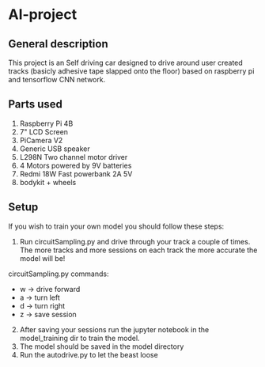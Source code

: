 # AI-project

## General description
This project is an Self driving car designed to drive around user created tracks (basicly adhesive tape slapped onto the floor) based on raspberry pi and tensorflow CNN network.

## Parts used
1. Raspberry Pi 4B
2. 7" LCD Screen
3. PiCamera V2
4. Generic USB speaker
5. L298N Two channel motor driver
6. 4 Motors powered by 9V batteries
7. Redmi 18W Fast powerbank 2A 5V
8. bodykit + wheels

## Setup
If you wish to train your own model you should follow these steps:
1. Run circuitSampling.py and drive through your track a couple of times. The more tracks and more sessions on each track the more accurate the model will be!

circuitSampling.py commands:
- w -> drive forward
- a -> turn left
- d -> turn right
- z -> save session

2. After saving your sessions run the jupyter notebook in the model_training dir to train the model.
3. The model should be saved in the model directory
4. Run the autodrive.py to let the beast loose
